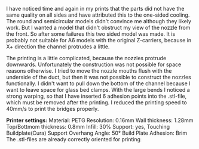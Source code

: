 I have noticed time and again in my prints that the parts did not have the same quality on all sides and have attributed this to the one-sided cooling.
The round and semicircular models didn't convince me although they likely work. But I wanted a model that didn't obstruct my view of the nozzle from the front.
So after some failures this two sided model was made. 
It is probably not suitable for A6 models with the original Z-carriers, because in X+ direction the channel protrudes a little.

The printing is a little complicated, because the nozzles protrude downwards. Unfortunately the construction was not possible for space reasons otherwise. I tried to move the nozzle mouths flush with the underside of the duct, but then it was not possible to construct the nozzles functionally.
I didn't want to pull down the bottom of the channel because I want to leave space for glass bed clamps.
With the large bends I noticed a strong warping, so that I have inserted 6 adhesion points into the .stl-file, which must be removed after the printing.
I reduced the printing speed to 40mm/s to print the bridges properly.

__Printer settings:__
Material: PETG
Resolution: 0.16mm
Wall thickness: 1.28mm
Top/Bottmom thickness: 0.8mm
Infill: 30%
Support: yes, Touching Buildplate(Cura)
Support Overhang Angle: 50°
Build Plate Adhesion: Brim
The .stl-files are already correctly oriented for printing